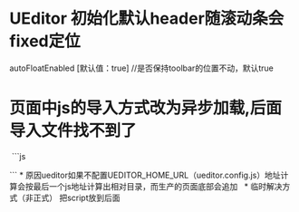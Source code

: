 # UEditor 初始化默认header随滚动条会fixed定位
  autoFloatEnabled [默认值：true] //是否保持toolbar的位置不动，默认true  
 
# 页面中js的导入方式改为异步加载,后面导入文件找不到了
  ```js
    <script async src="%PUBLIC_URL%/ueditor/ueditor.config.js"></script>
    <script async src="%PUBLIC_URL%/ueditor/ueditor.all.min.js"></script>
   </body>
   </html>
  ```
 * 原因ueditor如果不配置UEDITOR_HOME_URL（ueditor.config.js）地址计算会按最后一个js地址计算出相对目录，而生产的页面底部会追加<script type="text/javascript" src="/static/js/bundle.js"></script>  
 * 临时解决方式（非正式） 把script放到</body>后面
